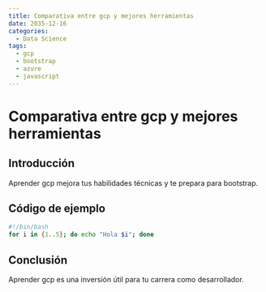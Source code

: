 ```yaml
---
title: Comparativa entre gcp y mejores herramientas
date: 2035-12-16
categories:
  - Data Science
tags:
  - gcp
  - bootstrap
  - azure
  - javascript
---
```


# Comparativa entre gcp y mejores herramientas

## Introducción

Aprender gcp mejora tus habilidades técnicas y te prepara para bootstrap.

## Código de ejemplo

```bash
#!/bin/bash
for i in {1..5}; do echo "Hola $i"; done
```

## Conclusión

Aprender gcp es una inversión útil para tu carrera como desarrollador.